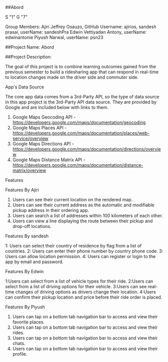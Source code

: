 
##Abord

S "1" G "7"

Group Members:
Ajiri Jeffrey Osauzo, GitHub Username: ajirios,
sandesh prasai, userName: sandeshPra
Edwin Vettiyadan Antony, userName: edwinantonie
Piyush Narwal, userName: psn23


##Project Name: Abord

##Project Description:

The goal of this project is to combine learning outcomes gained from the previous semester to build a ridesharing app that can respond in real-time to location changes made on the driver side and commuter side.


App's Data Source

The core app data comes from a 3rd-Party API, so the type of data source in this app project is the 3rd-Party API data source. They are provided by Google and are included below with links to them.

1. Google Maps Geocoding API - https://developers.google.com/maps/documentation/geocoding
2. Google Maps Places API - https://developers.google.com/maps/documentation/places/web-service/overview
3. Google Maps Directions API - https://developers.google.com/maps/documentation/directions/overview
4. Google Maps Distance Matrix API - https://developers.google.com/maps/documentation/distance-matrix/overview



Features


Features By Ajiri


1. Users can see their current location on the rendered map.
2. Users can see their current address as the automatic and modifiable pickup address in their ordering app.
3. Users can search a list of addresses within 100 kilometers of each other.
4. Users can view a line displaying the route between their pickup and drop-off locations.

Features By sandesh


1: Users can select their country of residence by flag from a list of countries. 
2: Users can enter their phone number by country phone code.
3: Users can allow location permission.
4: Users can register or login to the app by email and password.

Features By Edwin

1:Users can select from a list of vehicle types for their ride. 
2:Users can select from a list of driving options for their vehicle.
3:Users can see real-time changes of driving options as drivers change their location. 
4:Users can confirm their pickup location and price before their ride order is placed.


Features By Piyush 

1. Users can tap on a bottom tab navigation bar to access and view their favorite places. 
2. Users can tap on a bottom tab navigation bar to access and view their rides.
3. Users can tap on a bottom tab navigation bar to access and view their chats.
4. Users can tap on a bottom tab navigation bar to access and view their profile.
